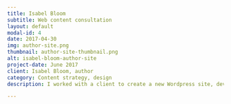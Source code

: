 ```yaml
---
title: Isabel Bloom
subtitle: Web content consultation
layout: default
modal-id: 4
date: 2017-04-30
img: author-site.png
thumbnail: author-site-thumbnail.png
alt: isabel-bloom-author-site
project-date: June 2017
client: Isabel Bloom, author
category: Content strategy, design
description: I worked with a client to create a new Wordpress site, developed a site architecture and theme for a client who needed to get up and running quickly.

---
```

